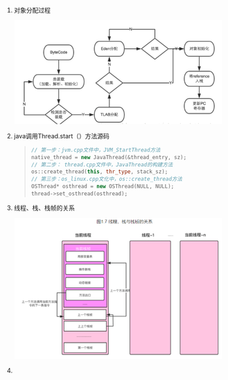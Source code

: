 1. 对象分配过程

   ![image-20210914105925912](image-20210914105925912.png)

2. java调用Thread.start（）方法源码

   > ```c++
   > // 第一步：jvm.cpp文件中，JVM_StartThread方法  
   > native_thread = new JavaThread(&thread_entry, sz);  
   > // 第二步： thread.cpp文件中，JavaThread的构建方法  
   > os::create_thread(this, thr_type, stack_sz);  
   > // 第三步：os_linux.cpp文化中，os::create_thread方法  
   > OSThread* osthread = new OSThread(NULL, NULL);  
   > thread->set_osthread(osthread);
   > ```

3. 线程、栈、栈帧的关系

   ![image-20210914110156137](image-20210914110156137.png)

4. 